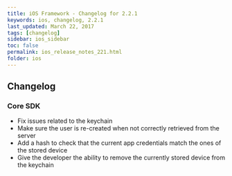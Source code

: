 ```yaml
---
title: iOS Framework - Changelog for 2.2.1
keywords: ios, changelog, 2.2.1
last_updated: March 22, 2017
tags: [changelog]
sidebar: ios_sidebar
toc: false
permalink: ios_release_notes_221.html
folder: ios
---
```


## Changelog

### Core SDK

- Fix issues related to the keychain
- Make sure the user is re-created when not correctly retrieved from the server
- Add a hash to check that the current app credentials match the ones of the stored device
- Give the developer the ability to remove the currently stored device from the keychain